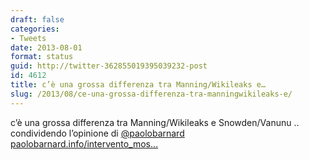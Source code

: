```yaml
---
draft: false
categories:
- Tweets
date: 2013-08-01
format: status
guid: http://twitter-362855019395039232-post
id: 4612
title: c’è una grossa differenza tra Manning/Wikileaks e…
slug: /2013/08/ce-una-grossa-differenza-tra-manningwikileaks-e/
---
```


c’è una grossa differenza tra Manning/Wikileaks e Snowden/Vanunu .. condividendo l’opinione di [@paolobarnard](http://twitter.com/paolobarnard) [paolobarnard.info/intervento_mos…](http://paolobarnard.info/intervento_mostra_go.php?id=700)
